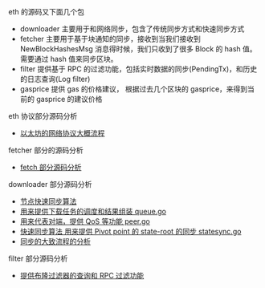 eth 的源码又下面几个包

- downloader 主要用于和网络同步，包含了传统同步方式和快速同步方式
- fetcher 主要用于基于块通知的同步，接收到当我们接收到 NewBlockHashesMsg 消息得时候，我们只收到了很多 Block 的 hash 值。 需要通过 hash 值来同步区块。
- filter 提供基于 RPC 的过滤功能，包括实时数据的同步(PendingTx)，和历史的日志查询(Log filter)
- gasprice 提供 gas 的价格建议， 根据过去几个区块的 gasprice，来得到当前的 gasprice 的建议价格

eth 协议部分源码分析

- [以太坊的网络协议大概流程](eth以太坊协议分析.md)

fetcher 部分的源码分析

- [fetch 部分源码分析](eth-fetcher源码分析.md)

downloader 部分源码分析

- [节点快速同步算法](以太坊fast%20sync算法.md)
- [用来提供下载任务的调度和结果组装 queue.go](eth-downloader-queue.go源码分析.md)
- [用来代表对端，提供 QoS 等功能 peer.go](eth-downloader-peer源码分析.md)
- [快速同步算法 用来提供 Pivot point 的 state-root 的同步 statesync.go](eth-downloader-statesync.md)
- [同步的大致流程的分析 ](eth-downloader源码分析.md)

filter 部分源码分析

- [提供布隆过滤器的查询和 RPC 过滤功能](eth-bloombits-and-filter-analysis.md)
